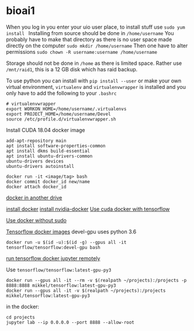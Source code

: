 # bioai1
When you log in you enter your uio user place, to install stuff use
`sudo yum install `
Installing from source should be done in 
`/home/username`
You probably have to make that directory as there is no user space made directly on the computer
`sudo mkdir /home/username`
Then one have to alter permissions
`sudo chown -R username:username /home/username`

Storage should not be done in `/home` as there is limited space. Rather use `/mnt/raid1`, this is a 12 GB disk which has raid backup.

To use python you can install with `pip install --user` or make your own virtual environment, `virtualenv` and `virtualenvwrapper` is installed and you only have to add the following to your `.bashrc`

```
# virtualenvwrapper
export WORKON_HOME=/home/username/.virtualenvs
export PROJECT_HOME=/home/username/Devel
source /etc/profile.d/virtualenvwrapper.sh
```

Install CUDA 18.04 docker image

```
add-apt-repository main
apt install software-properties-common
apt install dkms build-essential
apt install ubuntu-drivers-common
ubuntu-drivers devices
ubuntu-drivers autoinstall
```

```
docker run -it <image/tag> bash
docker commit docker_id new/name
docker attach docker_id
```
[docker in another drive](https://www.guguweb.com/2019/02/07/how-to-move-docker-data-directory-to-another-location-on-ubuntu/)

[install docker](https://docs.docker.com/engine/install/ubuntu/)
[install nvidia-docker](https://github.com/NVIDIA/nvidia-docker)
[Use cuda docker with tensorflow](https://www.tensorflow.org/install/docker)

[Use docker without sudo](https://docs.docker.com/engine/install/linux-postinstall/)

[Tensorflow docker images](https://hub.docker.com/r/tensorflow/tensorflow/)
devel-gpu uses python 3.6
```
docker run -u $(id -u):$(id -g) --gpus all -it tensorflow/tensorflow:devel-gpu bash
```
[run tensorflow docker jupyter remotely](https://medium.com/@lucasrg/using-jupyter-notebook-running-on-a-remote-docker-container-via-ssh-ea2c3ebb9055)

Use `tensorflow/tensorflow:latest-gpu-py3`

```
docker run --gpus all -it --rm -v $(realpath ~/projects):/projects -p 8888:8888 mikkel/tensorflow:latest-gpu-py3
docker run --gpus all -it -v $(realpath ~/projects):/projects mikkel/tensorflow:latest-gpu-py3
```
in the docker:
```
cd projects
jupyter lab --ip 0.0.0.0 --port 8888 --allow-root
```
